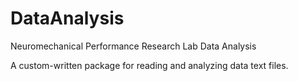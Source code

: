 # DataAnalysis
Neuromechanical Performance Research Lab Data Analysis

A custom-written package for reading and analyzing data text files.

